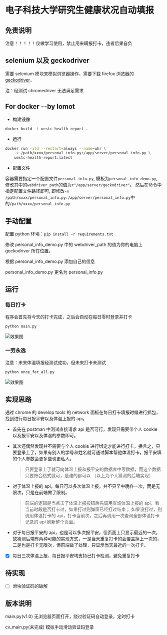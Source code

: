 # 电子科技大学研究生健康状况自动填报

## 免责说明

注意！！！！！仅做学习使用，禁止用来瞒报打卡，违者后果自负

## selenium 以及 geckodriver

需要 selenium 模块来模拟浏览器操作，需要下载 firefox 浏览器的[geckodriver](https://github.com/mozilla/geckodriver/releases)。

注：经测试 chromedriver 无法满足需求

## For docker --by lomot

- 构建镜像

```bash
docker build -t uestc-health-report .
```

- 运行

```bash
docker run -itd --restart=always --name=uhr \
    -v /path/xxxx/personal_info.py:/app/server/personal_info.py \
    uestc-health-report:latest
```

- 配置文件

容器需要指定一个配置文件`personal_info.py`, 模板为`personal_info_demo.py`, 修改其中的`webdriver_path`的值为`r"/app/server/geckodriver"`。
然后在命令中指定配置文件路径即可, 即修改`-v /path/xxxx/personal_info.py:/app/server/personal_info.py`中的`/path/xxxx/personal_info.py`

## 手动配置

配置 python 环境：`pip install -r requirements.txt`

修改 personal_info_demo.py 中的 webdriver_path 的值为你的电脑上 geckodriver 所在位置。

根据 personal_info_demo.py 添加自己的信息

personal_info_demo.py 更名为 personal_info.py

## 运行

### 每日打卡

程序会首先将今天的打卡完成，之后会自动在每日零时登录并打卡

```bash
python main.py
```

![效果图](readme_imgs/2.jpg)

### 一劳永逸

注意：未来体温填报经测试成功，但未来打卡未测试

```bash
python once_for_all.py
```

![效果图](readme_imgs/5.jpg)

## 实现思路

通过 chrome 的 develop tools 的 network 面板在每日打卡填报时候进行抓包，找到进行每日报平安以及体温上报的 api。

- 首先在 postman 中测试直接请求 api 是否可行，发现只需要带个人 cookie 以及报平安以及体温的参数即可。

- 其次还偶然发现并不需要与个人 cookie 进行绑定才能进行打卡，换言之，只要登录上了，如果有别人的学号和姓名就可通过脚本帮他体温打卡，报平安填的个人参数会更多些也更私人。

  > 只要登录上了就可向体温上报和报平安的数据库中写数据，而这个数据只要符合格式就可，是谁的都可以
  > （以上为个人猜测的后端实现）

- 对于体温上报的 api，每日可以多次体温上报，并不只早中晚各一次，而是无限次，只是在前端做了限制。
  > 前端的逻辑是当点击了体温上报按钮后先调用查询体温上报的 api，看当前时段是否打卡过，如果打过则弹窗已经打过结束；
  > 如果没打过，则调用体温打卡的 api，打卡当前次，之后再调用一次查询全部体温打卡记录的 api 刷新整个页面。
- 对于每日报平安的 api，也是可以多次报平安，但页面上只显示最近的一次。故猜测后端有两种可能的实现方式，一是当天重复打卡的会覆盖掉上一次的，二是也是打卡无限次，但前端做了处理，只显示当天最近的一次打卡。

* [x] 每日三次体温上报、每日报平安均支持已打卡检测，避免重复打卡

## 待实现

- [ ] 滑块验证码的破解

## 版本说明

main.py(v1.0) 无浏览器页面打开，绕过验证码自动登录，定时打卡

cv_main.py(未完成) 模拟手动滑动验证码登录
